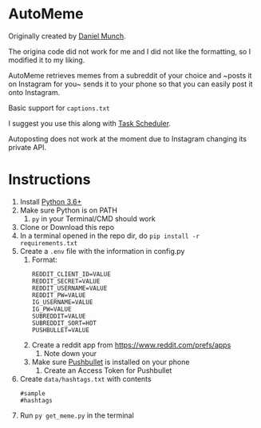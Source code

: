 # AutoMeme
Originally created by [Daniel Munch](https://github.com/Dmunch04).

The origina code did not work for me and I did not like the formatting, so I modified it to my liking.

AutoMeme retrieves memes from a subreddit of your choice and ~posts it on Instagram for you~ sends it to your phone so that you can easily post it onto Instagram.

Basic support for `captions.txt`

I suggest you use this along with [Task Scheduler](https://medium.com/@elijahlopezz/python-and-background-tasks-4f70b4a2efd8).

Autoposting does not work at the moment due to Instagram changing its private API.
# Instructions
1. Install [Python 3.6+](https://www.python.org/downloads/)
2. Make sure Python is on PATH
   1. `py` in your Terminal/CMD should work
3. Clone or Download this repo
4. In a terminal opened in the repo dir, do `pip install -r requirements.txt`
5. Create a `.env` file with the information in config.py
   1. Format:
      ```
      REDDIT_CLIENT_ID=VALUE
      REDDIT_SECRET=VALUE
      REDDIT_USERNAME=VALUE
      REDDIT_PW=VALUE
      IG_USERNAME=VALUE
      IG_PW=VALUE
      SUBREDDIT=VALUE
      SUBREDDIT_SORT=HOT
      PUSHBULLET=VALUE
      ```
   2. Create a reddit app from https://www.reddit.com/prefs/apps
      1. Note down your
   3. Make sure [Pushbullet](https://www.pushbullet.com/) is installed on your phone
      1. Create an Access Token for Pushbullet
6. Create `data/hashtags.txt` with contents
      ```
      #sample
      #hashtags
      ```
7. Run `py get_meme.py` in the terminal
